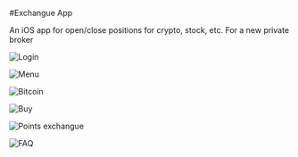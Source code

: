 #Exchangue App

An iOS app for open/close positions for crypto, stock, etc. For a new private broker

![Login](https://raw.githubusercontent.com/alonsopf/biv-IOS/master/Simulator%20Screen%20Shot%20-%20iPhone%208%20Plus%20-%202019-06-07%20at%2010.41.25.png)

![Menu](https://raw.githubusercontent.com/alonsopf/biv-IOS/master/Simulator%20Screen%20Shot%20-%20iPhone%208%20Plus%20-%202019-06-07%20at%2010.42.05.png)

![Bitcoin](https://raw.githubusercontent.com/alonsopf/biv-IOS/master/Simulator%20Screen%20Shot%20-%20iPhone%208%20Plus%20-%202019-06-07%20at%2010.42.09.png)

![Buy](https://raw.githubusercontent.com/alonsopf/biv-IOS/master/Simulator%20Screen%20Shot%20-%20iPhone%208%20Plus%20-%202019-06-07%20at%2010.42.15.png)


![Points exchangue](https://raw.githubusercontent.com/alonsopf/biv-IOS/master/Simulator%20Screen%20Shot%20-%20iPhone%208%20Plus%20-%202019-06-07%20at%2010.42.23.png)


![FAQ](https://raw.githubusercontent.com/alonsopf/biv-IOS/master/Simulator%20Screen%20Shot%20-%20iPhone%208%20Plus%20-%202019-06-07%20at%2010.42.29.png)


